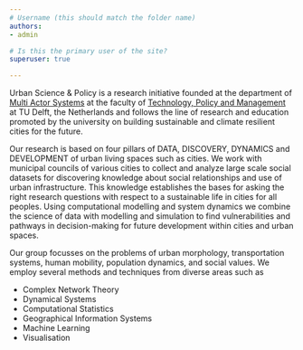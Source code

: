 ```yaml
---
# Username (this should match the folder name)
authors:
- admin

# Is this the primary user of the site?
superuser: true

---
```


Urban Science & Policy is a research initiative founded at the department of [Multi Actor Systems](https://www.tudelft.nl/en/tpm/about-the-faculty/departments/multi-actor-systems/) at the faculty of [Technology, Policy and Management](https://www.tudelft.nl/en/tpm/) at TU Delft, the Netherlands and follows the line of research and education promoted by the university on building sustainable and climate resilient cities for the future.

Our research is based on four pillars of DATA, DISCOVERY, DYNAMICS and DEVELOPMENT of urban living spaces such as cities. We work with municipal councils of various cities to collect and analyze large scale social datasets for discovering knowledge about social relationships and use of urban infrastructure. This knowledge establishes the bases for asking the right research questions with respect to a sustainable life in cities for all peoples. Using computational modelling and system dynamics we combine the science of data with modelling and simulation to find vulnerabilities and pathways in decision-making for future development within cities and urban spaces.

Our group focusses on the problems of urban morphology, transportation systems, human mobility, population dynamics, and social values. We employ several methods and techniques from diverse areas such as

* Complex Network Theory
* Dynamical Systems
* Computational Statistics
* Geographical Information Systems
* Machine Learning
* Visualisation
